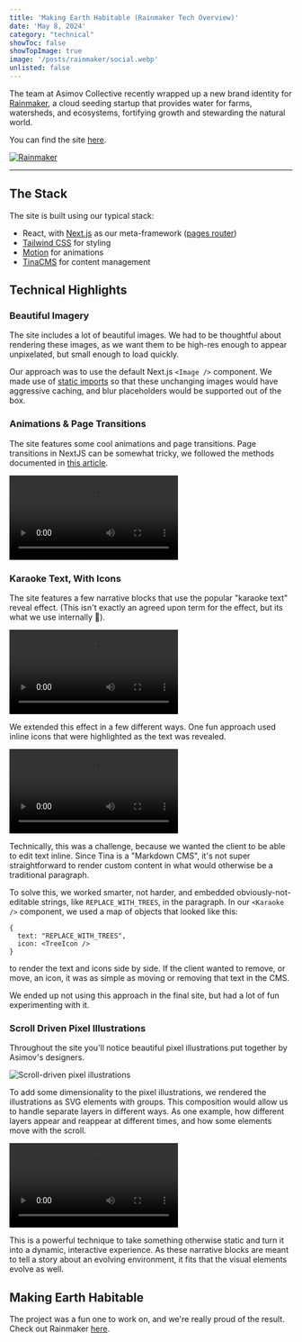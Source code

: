 ```yaml
---
title: 'Making Earth Habitable (Rainmaker Tech Overview)' 
date: 'May 8, 2024'
category: "technical"
showToc: false
showTopImage: true
image: '/posts/rainmaker/social.webp'
unlisted: false
---
```


The team at Asimov Collective recently wrapped up a new brand identity for [Rainmaker](https://x.com/RainmakerCorp), a cloud seeding startup that provides water for farms, watersheds, and ecosystems, fortifying growth and stewarding the natural world.

You can find the site [here](https://www.rainmaker.com/).

[![Rainmaker](/posts/rainmaker/social.webp)](https://rainmaker.com/)

---

## The Stack

The site is built using our typical stack: 
* React, with [Next.js](https://nextjs.org/) as our meta-framework ([pages router](https://nextjs.org/docs/pages))
* [Tailwind CSS](https://tailwindcss.com/) for styling 
* [Motion](https://motion.dev/) for animations
* [TinaCMS](https://tina.io/) for content management

## Technical Highlights

### Beautiful Imagery

The site includes a lot of beautiful images. We had to be thoughtful about rendering these images, as we want them to be high-res enough to appear unpixelated, but small enough to load quickly. 

Our approach was to use the default Next.js `<Image />` component. We made use of [static imports](https://nextjs.org/docs/pages/building-your-application/optimizing/images#local-images) so that these unchanging images would have aggressive caching, and blur placeholders would be supported out of the box.


### Animations & Page Transitions

The site features some cool animations and page transitions. Page transitions in NextJS can be somewhat tricky, we followed the methods documented in [this article](https://blog.olivierlarose.com/articles/nextjs-page-transition-guide).

<video controls className='w-full h-96'>
    <source src="/posts/rainmaker/page-transition.mp4" type="video/mp4" />
</video>

### Karaoke Text, With Icons

The site features a few narrative blocks that use the popular "karaoke text" reveal effect. (This isn't exactly an agreed upon term for the effect, but its what we use internally 🤷).

<video controls className='w-full h-96'>
    <source src="/posts/rainmaker/karaoke.mp4" type="video/mp4" />
</video>

We extended this effect in a few different ways. One fun approach used inline icons that were highlighted as the text was revealed.

<video controls className='w-full h-96'>
    <source src="/posts/rainmaker/karaoke-with-icons.mp4" type="video/mp4" />
</video>

Technically, this was a challenge, because we wanted the client to be able to edit text inline. Since Tina is a "Markdown CMS", it's not super straightforward to render custom content in what would otherwise be a traditional paragraph.

To solve this, we worked smarter, not harder, and embedded obviously-not-editable strings, like `REPLACE_WITH_TREES`, in the paragraph. In our `<Karaoke />` component, we used a map of objects that looked like this:

```
{
  text: "REPLACE_WITH_TREES",
  icon: <TreeIcon />
}
```

to render the text and icons side by side. If the client wanted to remove, or move, an icon, it was as simple as moving or removing that text in the CMS.

We ended up not using this approach in the final site, but had a lot of fun experimenting with it.

### Scroll Driven Pixel Illustrations

Throughout the site you'll notice beautiful pixel illustrations put together by Asimov's designers.

<Image src="/posts/rainmaker/illustration.webp" alt="Scroll-driven pixel illustrations" width={1000} height={1000} className='w-full h-auto' />

To add some dimensionality to the pixel illustrations, we rendered the illustrations as SVG elements with groups. This composition would allow us to handle separate layers in different ways. As one example, how different layers appear and reappear at different times, and how some elements move with the scroll.

<video controls className='w-full h-96'>
    <source src="/posts/rainmaker/scroll-driven-illustrations.mp4" type="video/mp4" />
</video>

This is a powerful technique to take something otherwise static and turn it into a dynamic, interactive experience. As these narrative blocks are meant to tell a story about an evolving environment, it fits that the visual elements evolve as well.

## Making Earth Habitable

The project was a fun one to work on, and we're really proud of the result. Check out Rainmaker [here](https://rainmaker.com/).
